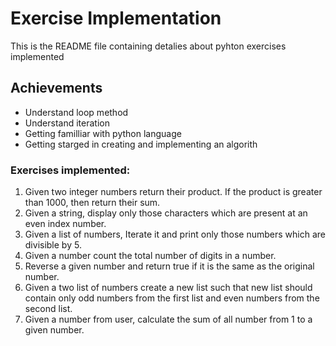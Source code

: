 # Exercise Implementation
This is the README file containing detalies about pyhton exercises implemented

## Achievements
* Understand loop method
* Understand iteration
* Getting familliar with python language 
* Getting starged in creating and implementing an algorith


### Exercises implemented:
1. Given two integer numbers return their product. If the product is greater than 1000, then return their sum.
2. Given a string, display only those characters which are present at an even index number.
3. Given a list of numbers, Iterate it and print only those numbers which are divisible by 5.
4. Given a number count the total number of digits in a number.
5. Reverse a given number and return true if it is the same as the original number.
6. Given a two list of numbers create a new list such that new list should contain only odd numbers from the first list and even numbers from the second list.
7. Given a number from user, calculate the sum of all number from 1 to a given number.
